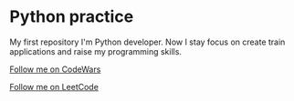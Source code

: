 # Python practice
 My first repository
I'm Python developer.
Now I stay focus on create train applications and raise my programming skills.

<a href="https://www.codewars.com/users/AndreiRekaev/completed">Follow me on CodeWars</a>

<a href="https://https://leetcode.com/andreirekaev/">Follow me on LeetCode</a>
